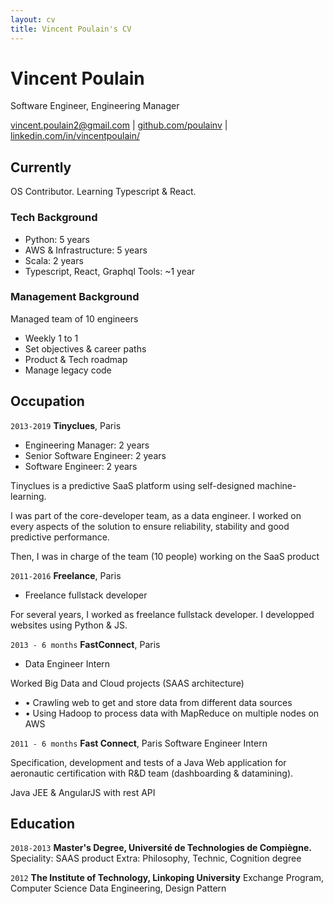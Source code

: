 ```yaml
---
layout: cv
title: Vincent Poulain's CV
---
```

# Vincent Poulain
Software Engineer, Engineering Manager

<div id="webaddress">
<a href="vincent.poulain2@gmail.com">vincent.poulain2@gmail.com</a>
| <a href="https://github.com/poulainv">github.com/poulainv</a>
| <a href="https://www.linkedin.com/in/vincentpoulain/">linkedin.com/in/vincentpoulain/</a>
</div>


## Currently

OS Contributor. Learning Typescript & React. 

### Tech Background

- Python: 5 years
- AWS & Infrastructure: 5 years
- Scala: 2 years
- Typescript, React, Graphql Tools: ~1 year


### Management Background

Managed team of 10 engineers
- Weekly 1 to 1
- Set objectives & career paths
- Product & Tech roadmap
- Manage legacy code    

## Occupation

`2013-2019`
__Tinyclues__, Paris

- Engineering Manager: 2 years
- Senior Software Engineer: 2 years
- Software Engineer: 2 years

Tinyclues is a predictive SaaS platform using self-designed machine-learning.

I was part of the core-developer team, as a data engineer. I worked on every aspects of the solution to ensure reliability, stability and good predictive performance.

Then, I was in charge of the team (10 people) working on the SaaS product

`2011-2016`
__Freelance__, Paris
- Freelance fullstack developer

For several years, I worked as freelance fullstack developer. I developped websites using Python & JS.

`2013 - 6 months`
__FastConnect__, Paris
-  Data Engineer Intern

Worked Big Data and Cloud projects (SAAS architecture)

- • Crawling web to get and store data from different data sources
- • Using Hadoop to process data with MapReduce on multiple nodes on AWS



`2011 - 6 months`
__Fast Connect__, Paris
Software Engineer Intern

Specification, development and tests of a Java Web application for aeronautic certification with R&D team (dashboarding & datamining).

Java JEE & AngularJS with rest API

## Education

`2018-2013`
__Master's Degree, Université de Technologies de Compiègne.__
Speciality: SAAS product
Extra: Philosophy, Technic, Cognition degree

`2012`
__The Institute of Technology, Linkoping University__
Exchange Program, Computer Science
Data Engineering, Design Pattern

<!-- ### Footer

Last updated: May 2013 -->


